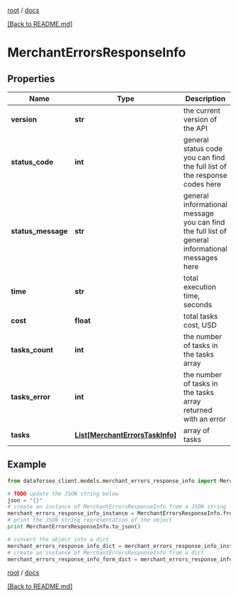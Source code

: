 [root](./../ "root") / [docs](./ "docs")

[[Back to README.md]](./../README.md "[Back to README.md]")

# MerchantErrorsResponseInfo

## Properties

Name | Type | Description | Notes
------------ | ------------- | ------------- | -------------
**version** | **str** | the current version of the API | [optional]
**status_code** | **int** | general status code you can find the full list of the response codes here | [optional]
**status_message** | **str** | general informational message you can find the full list of general informational messages here | [optional]
**time** | **str** | total execution time, seconds | [optional]
**cost** | **float** | total tasks cost, USD | [optional]
**tasks_count** | **int** | the number of tasks in the tasks array | [optional]
**tasks_error** | **int** | the number of tasks in the tasks array returned with an error | [optional]
**tasks** | [**List[MerchantErrorsTaskInfo]**](MerchantErrorsTaskInfo.md) | array of tasks | [optional]

## Example

```python
from dataforseo_client.models.merchant_errors_response_info import MerchantErrorsResponseInfo

# TODO update the JSON string below
json = "{}"
# create an instance of MerchantErrorsResponseInfo from a JSON string
merchant_errors_response_info_instance = MerchantErrorsResponseInfo.from_json(json)
# print the JSON string representation of the object
print MerchantErrorsResponseInfo.to_json()

# convert the object into a dict
merchant_errors_response_info_dict = merchant_errors_response_info_instance.to_dict()
# create an instance of MerchantErrorsResponseInfo from a dict
merchant_errors_response_info_form_dict = merchant_errors_response_info.from_dict(merchant_errors_response_info_dict)
```

  

[root](./../ "root") / [docs](./ "docs")

[[Back to README.md]](./../README.md "[Back to README.md]")